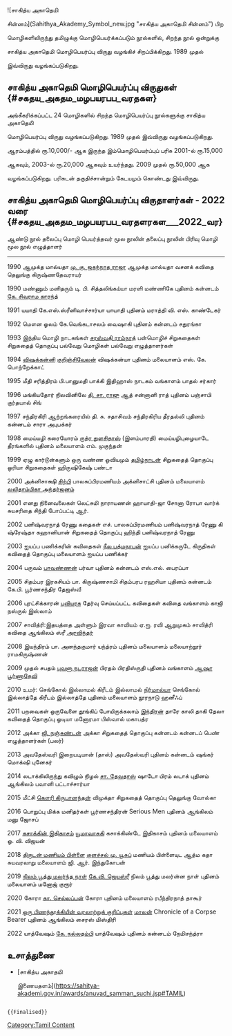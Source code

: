 ![சாகித்ய அகாதெமி
சின்னம்](Sahithya_Akademy_Symbol_new.jpg "சாகித்ய அகாதெமி சின்னம்") பிற
மொழிகளிலிருந்து தமிழுக்கு மொழிபெயர்க்கப்படும் நூல்களில், சிறந்த நூல் ஒன்றுக்கு
சாகித்ய அகாதெமி மொழிபெயர்ப்பு விருது வழங்கிச் சிறப்பிக்கிறது. 1989 முதல்
இவ்விருது வழங்கப்படுகிறது.

## சாகித்ய அகாதெமி மொழிபெயர்ப்பு விருதுகள் {#சகதய_அகதம_மழபயரபப_வரதகள}

அங்கீகரிக்கப்பட்ட 24 மொழிகளில் சிறந்த மொழிபெயர்ப்பு நூல்களுக்கு சாகித்ய அகாதெமி
மொழிபெயர்ப்பு விருது வழங்கப்படுகிறது. 1989 முதல் இவ்விருது வழங்கப்படுகிறது.
ஆரம்பத்தில் ரூ.10,000/- ஆக இருந்த இம்மொழிபெயர்ப்புப் பரிசு 2001-ல் ரூ.15,000
ஆகவும், 2003-ல் ரூ.20,000 ஆகவும் உயர்ந்தது. 2009 முதல் ரூ.50,000 ஆக
வழங்கப்படுகிறது. பரிசுடன் தகுதிச்சான்றும் கேடயமும் கொண்டது இவ்விருது.

## சாகித்ய அகாதெமி மொழிபெயர்ப்பு விருதாளர்கள் - 2022 வரை {#சகதய_அகதம_மழபயரபப_வரதளரகள___2022_வர}

  ஆண்டு   நூல் தலைப்பு                                                                              மொழி பெயர்த்தவர்                                           மூல நூலின் தலைப்பு                    நூலின் பிரிவு       மொழி            மூல நூல் எழுத்தாளர்
  ------ --------------------------------------------------------------------------------------- ------------------------------------------------------- ----------------------------------- ------------------ --------------- -----------------------------------------------------
  1990   ஆமுக்த மால்யதா                                                                            [மு. கு. ஜகந்நாத ராஜா](மு._கு._ஜகந்நாத_ராஜா "wikilink")   ஆமுக்த மால்யதா                        வசனக் கவிதை         தெலுங்கு         கிருஷ்ணதேவராயர்
  1990   மண்ணும் மனிதரும்                                                                           டி. பி. சித்தலிங்கய்யா                                     மரளி மண்ணிகே                         புதினம்             கன்னடம்           [கே. சிவராம காரந்த்](சிவராம்_காரந்த் "wikilink")
  1991   யயாதி                                                                                   கே.எஸ்.ஸ்ரீனிவாச்சார்யா                                      யாயாதி                              புதினம்             மராத்தி          வி. எஸ். காண்டேகர்
  1992   மௌன ஓலம்                                                                                 கே.வெங்கடாசலம்                                            வைஷாகி                              புதினம்             கன்னடம்           சதுரங்கா
  1993   இந்திய மொழி நாடகங்கள்                                                                      [சரஸ்வதி ராம்நாத்](சரஸ்வதி_ராம்நாத் "wikilink")               பன்மொழிச் சிறுகதைகள்                   சிறுகதைத் தொகுப்பு   பல்வேறு மொழிகள்   பல்வேறு எழுத்தாளர்கள்
  1994   [விஷக்கன்னி](விஷக்கன்னி "wikilink")                                                         [குறிஞ்சிவேலன்](குறிஞ்சிவேலன் "wikilink")                   விஷக்கன்யா                            புதினம்             மலையாளம்         எஸ்‌. கே. பொற்றேக்காட்‌
  1995   மீதி சரித்திரம்                                                                            பி.பானுமதி                                              பாக்கி இதிஹாஸ்                        நாடகம்              வங்காளம்          பாதல் சர்கார்
  1996   மங்கியதோர் நிலவினிலே                                                                      [தி. சா. ராஜு](தி.சா._ராஜு "wikilink")                  ஆத் சன்னானி ராத்                       புதினம்             பஞ்சாபி          குர்தயால் சிங்
  1997   சந்திரகிரி ஆற்றங்கரையில்                                                                    தி. சு. சதாசிவம்                                         சந்திரகிரிய தீரதல்லி                   புதினம்             கன்னடம்           சாரா அபுபக்கர்
  1998   மைய்யழி கரையோரம்                                                                          [ருத்ர துளசிதாஸ்](ருத்ர_துளசிதாஸ் "wikilink") (இளம்பாரதி)    மைய்யழிபுழையாடே தீரங்களில்              புதினம்             மலையாளம்         எம். முகுந்தன்
  1999   ஏழு கார்டூன்களும் ஒரு வண்ண ஓவியமும்                                                          [தமிழ்நாடன்](தமிழ்நாடன் "wikilink")                         சிறுகதைத் தொகுப்பு                    ஒரியா              சிறுகதைகள்       ஹிருஷிகேஷ் பண்டா
  2000   அக்னிசாக்ஷி                                                                               [சிற்பி](சிற்பி "wikilink") பாலசுப்பிரமணியம்                அக்னிசாட்சி                           புதினம்             மலையாளம்         [லலிதாம்பிகா அந்தர்ஜனம்](லலிதாம்பிகா_அந்தர்ஜனம் "wikilink")
  2001   எனது நினைவலைகள்                                                                          லெட்சுமி நாராயணன்                                         ஹாயாதி-ஜா சோனா ரோபா வார்க்            சுயசரிதை           சிந்தி           போப்பட்டி ஆர்.
  2002   பனிஷ்வரநாத் ரேணு கதைகள்                                                                    எச். பாலசுப்பிரமணியம்                                      பனிஷ்வரநாத் ரேணு கி ஷ்ரேஷ்தா கஹானியான்   சிறுகதைத் தொகுப்பு   ஹிந்தி           பனிஷ்வரநாத் ரேணு
  2003   ஐயப்ப பணிக்கரின் கவிதைகள்                                                                   [நீல பத்மநாபன்](நீல_பத்மநாபன் "wikilink")                     ஐயப்ப பனிக்கருடே கிருதிகள்             கவிதைத் தொகுப்பு     மலையாளம்         ஐயப்ப பணிக்கர்
  2004   பருவம்                                                                                   [பாவண்ணன்](பாவண்ணன் "wikilink")                             பர்வா                                புதினம்             கன்னடம்           எஸ்.எல். பைரப்பா
  2005   சிதம்பர இரகசியம்                                                                          பா. கிருஷ்ணசாமி                                          சிதம்பரப ரஹசியா                      புதினம்             கன்னடம்           கே.பி. பூர்ணசந்திர தேஜஸ்வீ
  2006   புரட்சிக்காரன்                                                                             [புவியரசு](புவியரசு "wikilink")                         தேர்வு செய்யப்பட்ட கவிதைகள்              கவிதை              வங்காளம்          காஜி நஸ்ருல் இஸ்லாம்
  2007   சாவித்ரி:இதயத்தை அள்ளும் இரவா காவியம்                                                        ஏ.ஐ. ரவி ஆறுமுகம்                                        சாவித்ரி                             கவிதை              ஆங்கிலம்          ஸ்ரீ [அரவிந்தர்](அரவிந்தர் "wikilink")
  2008   இயந்திரம்                                                                                 பா. அனந்தகுமார்                                           யந்த்ரம்                               புதினம்             மலையாளம்         மலையாற்றூர் ராமகிருஷ்ணன்
  2009   முதல் சபதம்                                                                               [புவனா நடராஜன்](புவனா_நடராஜன் "wikilink")                 பிரதம் பிரதிஸ்ருதி                    புதினம்             வங்காளம்          [ஆஷா பூர்ணாதேவி](ஆஷாபூர்ணா_தேவி "wikilink")
  2010   உமர்: செங்கோல் இல்லாமல் கிரீடம் இல்லாமல்                                                         [நிர்மால்யா](நிர்மால்யா "wikilink")                         செங்கோல் இல்லாத்தே கிரீடம் இல்லாத்தே        புதினம்             மலையாளம்         நூரநாடு ஹனீஃப்
  2011   பறவைகள் ஒருவேளை தூங்கிப் போயிருக்கலாம்                                                       [இந்திரன்](இந்திரன் "wikilink")                             தாரே காலி தாகி தேலா                 கவிதைத் தொகுப்பு     ஒடியா           மனோரமா பிஸ்வால் மகாபத்ர
  2012   அக்கா                                                                                    [ஜி. நஞ்சுண்டன்](ஜி._நஞ்சுண்டன் "wikilink")                   அக்கா                                சிறுகதைத் தொகுப்பு   கன்னடம்           கன்னடப் பெண் எழுத்தாளர்கள் (பலர்)
  2013   அவதேஸ்வரி                                                                                இறையடியான் (தாஸ்)                                         அவதேஸ்வரி                            புதினம்             கன்னடம்           ஷங்கர் மொக்‌ஷி புனேகர்
  2014   லடாக்கிலிருந்து கவிழும் நிழல்                                                               [சா. தேவதாஸ்](சா.தேவதாஸ் "wikilink")                      ஷாடோ பிரம் லடாக்                      புதினம்             ஆங்கிலம்          பவானி பட்டாச்சார்யா
  2015   மீட்சி                                                                                    [கௌரி கிருபானந்தன்](கௌரி_கிருபானந்தன் "wikilink")           விமுக்தா                             சிறுகதைத் தொகுப்பு   தெலுங்கு         வோல்கா
  2016   பொறுப்பு மிக்க மனிதர்கள்                                                                    பூர்ணசந்திரன்                                              Serious Men                         புதினம்             ஆங்கிலம்          மனு ஜோசப்
  2017   [கசாக்கின் இதிகாசம்](கசாக்கின்_இதிகாசம் "wikilink")                                           [யூமாவாசுகி](யூமா_வாசுகி "wikilink")                    கசாக்கிண்டே இதிகாசம்                   புதினம்             மலையாளம்         ஓ. வி. விஜயன்
  2018   [திருடன் மணியம் பிள்ளை](திருடன்_மணியம்_பிள்ளை "wikilink")                                     [குளச்சல் மு. யூசுப்](குளச்சல்_மு.யூசுப் "wikilink")          மணியம் பிள்ளையுட ஆத்ம கதா              சுயவரலாறு          மலையாளம்         ஜி. ஆர். இந்துகோபன்
  2019   [நிலம் பூத்து மலர்ந்த நாள்](நிலம்_பூத்து_மலர்ந்த_நாள் "wikilink")                                 [கே.வி. ஜெயஸ்ரீ](கே.வி._ஜெயஸ்ரீ "wikilink")                 நிலம் பூத்து மலர்ன்ன நாள்                புதினம்             மலையாளம்         மனோஜ் குரூர்
  2020   கோரா                                                                                    [கா. செல்லப்பன்](கா._செல்லப்பன் "wikilink")                   கோரா                                புதினம்             மலையாளம்         ரபீந்திரநாத் தாகூர்
  2021   [ஒரு பிணந்தூக்கியின் வரலாற்றுக் குறிப்புகள்](ஒரு_பிணந்தூக்கியின்_வரலாற்றுக்_குறிப்புகள் "wikilink")   [மாலன்](மாலன் "wikilink")                                 Chronicle of a Corpse Bearer        புதினம்             ஆங்கிலம்          சைரஸ் மிஸ்திரி
  2022   யாத்வேஷம்                                                                                 [கே. நல்லதம்பி](கே._நல்லதம்பி "wikilink")                   யாத்வேஷம்                             புதினம்             கன்னடம்           நேமிசந்த்ரா

## உசாத்துணை

-   [சாகித்ய அகாதமி
    இணையதளம்](https://sahitya-akademi.gov.in/awards/anuvad_samman_suchi.jsp#TAMIL)

```{=mediawiki}
{{Finalised}}
```
[Category:Tamil Content](Category:Tamil_Content "wikilink")
